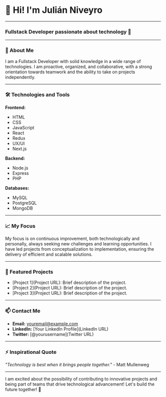 # 👋 Hi! I'm Julián Niveyro

---

### Fullstack Developer passionate about technology 🚀

---

### 🌟 About Me

I am a Fullstack Developer with solid knowledge in a wide range of technologies. I am proactive, organized, and collaborative, with a strong orientation towards teamwork and the ability to take on projects independently.

---

### 🛠️ Technologies and Tools

**Frontend:**
- HTML
- CSS
- JavaScript
- React
- Redux
- UX/UI
- Next.js

**Backend:**
- Node.js
- Express
- PHP

**Databases:**
- MySQL
- PostgreSQL
- MongoDB

---

### 📈 My Focus

My focus is on continuous improvement, both technologically and personally, always seeking new challenges and learning opportunities. I have led projects from conceptualization to implementation, ensuring the delivery of efficient and scalable solutions.

---

### 🔧 Featured Projects

- [Project 1](Project URL): Brief description of the project.
- [Project 2](Project URL): Brief description of the project.
- [Project 3](Project URL): Brief description of the project.

---

### 📫 Contact Me

- **Email:** [youremail@example.com](mailto:youremail@example.com)
- **LinkedIn:** [Your LinkedIn Profile](LinkedIn URL)
- **Twitter:** [@yourusername](Twitter URL)

---

### ⚡ Inspirational Quote

*"Technology is best when it brings people together."* - Matt Mullenweg

---

I am excited about the possibility of contributing to innovative projects and being part of teams that drive technological advancement! Let's build the future together! 💪
